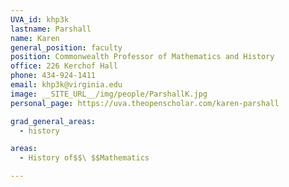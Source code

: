 ```yaml
---
UVA_id: khp3k
lastname: Parshall
name: Karen
general_position: faculty
position: Commonwealth Professor of Mathematics and History
office: 226 Kerchof Hall
phone: 434-924-1411
email: khp3k@virginia.edu
image: __SITE_URL__/img/people/ParshallK.jpg
personal_page: https://uva.theopenscholar.com/karen-parshall

grad_general_areas:
  - history

areas:
  - History of$$\ $$Mathematics

---
```

